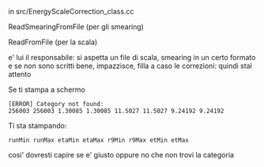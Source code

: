 in src/EnergyScaleCorrection_class.cc

ReadSmearingFromFile (per gli smearing)

ReadFromFile (per la scala)

e' lui il responsabile: si aspetta un file di scala, smearing in un certo formato e se non sono scritti bene, impazzisce, filla a caso le correzioni: quindi stai attento

Se ti stampa a schermo
```
[ERROR] Category not found:
256003 256003 1.30085 1.30085 11.5027 11.5027 9.24192 9.24192
```

Ti sta stampando:
```
runMin runMax etaMin etaMax r9Min r9Max etMin etMax
```

cosi' dovresti capire se e' giusto oppure no che non trovi la categoria
